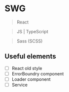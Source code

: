 # SWG

> React

> JS | TypeScript

> Sass (SCSS)

## Useful elements

- [ ] React old style
- [ ] ErrorBoundry component
- [ ] Loader component
- [ ] Service

